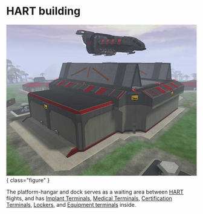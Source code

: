 # HART building

![](../images/HART.jpg){ class="figure" }

The platform-hangar and dock serves as
a waiting area between [HART](../terminology/HART.md) flights, and has
[Implant Terminals](../items/Implant_Terminal.md),
[Medical Terminals](../items/Medical_Terminal.md),
[Certification Terminals](../items/Certification_Terminal.md),
[Lockers](../items/Lockers.md), and
[Equipment terminals](../items/Equipment_Terminal.md) inside.
